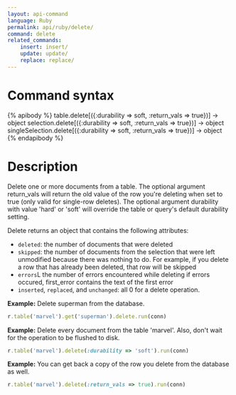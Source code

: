 ```yaml
---
layout: api-command 
language: Ruby
permalink: api/ruby/delete/
command: delete 
related_commands:
    insert: insert/
    update: update/
    replace: replace/
---
```



# Command syntax #

{% apibody %}
table.delete[({:durability => soft, :return_vals => true})]
    &rarr; object
selection.delete[({:durability => soft, :return_vals => true})]
    &rarr; object
singleSelection.delete[({:durability => soft, :return_vals => true})]
    &rarr; object
{% endapibody %}

# Description #

Delete one or more documents from a table. The optional argument return_vals will return
the old value of the row you're deleting when set to true (only valid for single-row
deletes). The optional argument durability with value 'hard' or 'soft' will override the
table or query's default durability setting.

Delete returns an object that contains the following attributes:

- `deleted`: the number of documents that were deleted
- `skipped`: the number of documents from the selection that were left unmodified because
there was nothing to do. For example, if you delete a row that has already been deleted,
that row will be skipped
- `errors`L the number of errors encountered while deleting
if errors occured, first_error contains the text of the first error
- `inserted`, `replaced`, and `unchanged`: all 0 for a delete operation.


__Example:__ Delete superman from the database.

```rb
r.table('marvel').get('superman').delete.run(conn)
```

__Example:__ Delete every document from the table 'marvel'. Also, don't wait for the
operation to be flushed to disk.

```rb
r.table('marvel').delete(:durability => 'soft').run(conn)
```


__Example:__ You can get back a copy of the row you delete from the database as well.

```rb
r.table('marvel').delete(:return_vals => true).run(conn)
```


